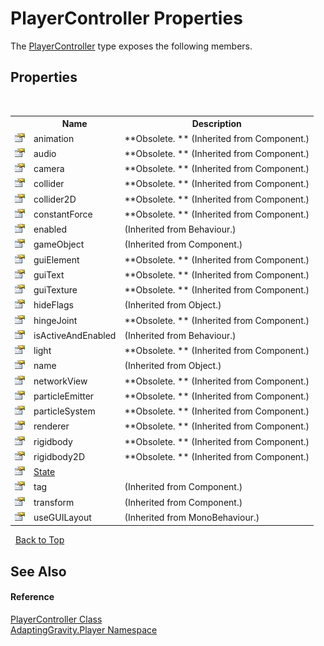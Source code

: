 # PlayerController Properties
 

The <a href="9de803f3-096b-bfbc-b624-f1f5ddae6a6a">PlayerController</a> type exposes the following members.


## Properties
&nbsp;<table><tr><th></th><th>Name</th><th>Description</th></tr><tr><td>![Public property](media/pubproperty.gif "Public property")</td><td>animation</td><td> **Obsolete. ** (Inherited from Component.)</td></tr><tr><td>![Public property](media/pubproperty.gif "Public property")</td><td>audio</td><td> **Obsolete. ** (Inherited from Component.)</td></tr><tr><td>![Public property](media/pubproperty.gif "Public property")</td><td>camera</td><td> **Obsolete. ** (Inherited from Component.)</td></tr><tr><td>![Public property](media/pubproperty.gif "Public property")</td><td>collider</td><td> **Obsolete. ** (Inherited from Component.)</td></tr><tr><td>![Public property](media/pubproperty.gif "Public property")</td><td>collider2D</td><td> **Obsolete. ** (Inherited from Component.)</td></tr><tr><td>![Public property](media/pubproperty.gif "Public property")</td><td>constantForce</td><td> **Obsolete. ** (Inherited from Component.)</td></tr><tr><td>![Public property](media/pubproperty.gif "Public property")</td><td>enabled</td><td> (Inherited from Behaviour.)</td></tr><tr><td>![Public property](media/pubproperty.gif "Public property")</td><td>gameObject</td><td> (Inherited from Component.)</td></tr><tr><td>![Public property](media/pubproperty.gif "Public property")</td><td>guiElement</td><td> **Obsolete. ** (Inherited from Component.)</td></tr><tr><td>![Public property](media/pubproperty.gif "Public property")</td><td>guiText</td><td> **Obsolete. ** (Inherited from Component.)</td></tr><tr><td>![Public property](media/pubproperty.gif "Public property")</td><td>guiTexture</td><td> **Obsolete. ** (Inherited from Component.)</td></tr><tr><td>![Public property](media/pubproperty.gif "Public property")</td><td>hideFlags</td><td> (Inherited from Object.)</td></tr><tr><td>![Public property](media/pubproperty.gif "Public property")</td><td>hingeJoint</td><td> **Obsolete. ** (Inherited from Component.)</td></tr><tr><td>![Public property](media/pubproperty.gif "Public property")</td><td>isActiveAndEnabled</td><td> (Inherited from Behaviour.)</td></tr><tr><td>![Public property](media/pubproperty.gif "Public property")</td><td>light</td><td> **Obsolete. ** (Inherited from Component.)</td></tr><tr><td>![Public property](media/pubproperty.gif "Public property")</td><td>name</td><td> (Inherited from Object.)</td></tr><tr><td>![Public property](media/pubproperty.gif "Public property")</td><td>networkView</td><td> **Obsolete. ** (Inherited from Component.)</td></tr><tr><td>![Public property](media/pubproperty.gif "Public property")</td><td>particleEmitter</td><td> **Obsolete. ** (Inherited from Component.)</td></tr><tr><td>![Public property](media/pubproperty.gif "Public property")</td><td>particleSystem</td><td> **Obsolete. ** (Inherited from Component.)</td></tr><tr><td>![Public property](media/pubproperty.gif "Public property")</td><td>renderer</td><td> **Obsolete. ** (Inherited from Component.)</td></tr><tr><td>![Public property](media/pubproperty.gif "Public property")</td><td>rigidbody</td><td> **Obsolete. ** (Inherited from Component.)</td></tr><tr><td>![Public property](media/pubproperty.gif "Public property")</td><td>rigidbody2D</td><td> **Obsolete. ** (Inherited from Component.)</td></tr><tr><td>![Public property](media/pubproperty.gif "Public property")</td><td><a href="5b5e7f6a-4605-75ca-7807-cb65bd2dbe1b">State</a></td><td /></tr><tr><td>![Public property](media/pubproperty.gif "Public property")</td><td>tag</td><td> (Inherited from Component.)</td></tr><tr><td>![Public property](media/pubproperty.gif "Public property")</td><td>transform</td><td> (Inherited from Component.)</td></tr><tr><td>![Public property](media/pubproperty.gif "Public property")</td><td>useGUILayout</td><td> (Inherited from MonoBehaviour.)</td></tr></table>&nbsp;
<a href="#playercontroller-properties">Back to Top</a>

## See Also


#### Reference
<a href="9de803f3-096b-bfbc-b624-f1f5ddae6a6a">PlayerController Class</a><br /><a href="7de7150f-98d4-50a6-2163-3aefeb3dc66b">AdaptingGravity.Player Namespace</a><br />